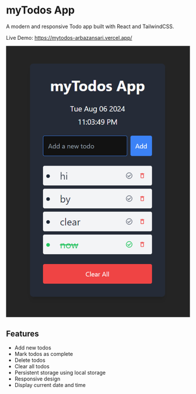 # myTodos App

A modern and responsive Todo app built with React and TailwindCSS.

Live Demo: https://mytodos-arbazansari.vercel.app/

<div align=center>
<img src='./public/image.png'>
</div>

## Features

-   Add new todos
-   Mark todos as complete
-   Delete todos
-   Clear all todos
-   Persistent storage using local storage
-   Responsive design
-   Display current date and time

